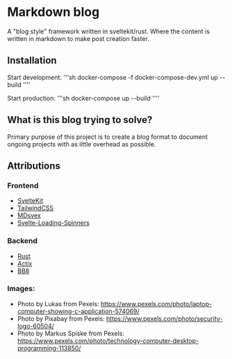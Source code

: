 # Markdown blog
A "blog style" framework written in sveltekit/rust. Where the content is written in markdown to make post creation faster.

## Installation
Start development:
'''sh
docker-compose -f docker-compose-dev.yml up --build
''''

Start production:
'''sh
docker-compose up --build
''''

## What is this blog trying to solve?
Primary purpose of this project is to create a blog format to document ongoing projects with as little overhead as possible.

## Attributions

### Frontend
* [SvelteKit](https://github.com/sveltejs/kit)
* [TailwindCSS](https://github.com/tailwindlabs/tailwindcss)
* [MDsvex](https://github.com/pngwn/MDsveX)
* [Svelte-Loading-Spinners](https://github.com/Schum123/svelte-loading-spinners)

### Backend
* [Rust](https://github.com/rust-lang/rust)
* [Actix](https://github.com/actix/actix-web)
* [BB8](https://github.com/djc/bb8)


### Images:
*  Photo by Lukas from Pexels: https://www.pexels.com/photo/laptop-computer-showing-c-application-574069/
* Photo by Pixabay from Pexels: https://www.pexels.com/photo/security-logo-60504/
* Photo by Markus Spiske from Pexels: https://www.pexels.com/photo/technology-computer-desktop-programming-113850/